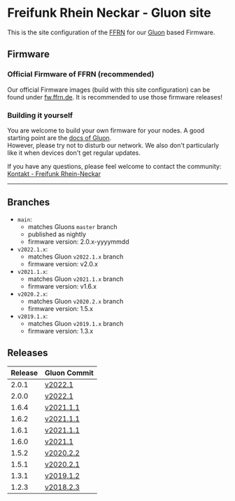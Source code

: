 # Freifunk Rhein Neckar - Gluon site

This is the site configuration of the [FFRN](https://www.freifunk-rhein-neckar.de/) for our [Gluon](https://github.com/freifunk-gluon/gluon) based Firmware.

## Firmware

### Official Firmware of FFRN (recommended)
Our official Firmware images (build with this site configuration) can be found under [fw.ffrn.de](https://fw.ffrn.de). It is recommended to use those firmware releases!


### Building it yourself
You are welcome to build your own firmware for your nodes. A good starting point are the [docs of Gluon](https://gluon.readthedocs.io/en/latest/user/getting_started.html#building-the-images).  
However, please try not to disturb our network. We also don't particularly like it when devices don't get regular updates.

If you have any questions, please feel welcome to contact the community: [Kontakt - Freifunk Rhein-Neckar](https://www.freifunk-rhein-neckar.de/kontakt/)

---

## Branches

* `main`:
    * matches Gluons `master` branch
    * published as nightly
    * firmware version: 2.0.x-yyyymmdd
* `v2022.1.x`:
    * matches Gluon `v2022.1.x` branch
    * firmware version: v2.0.x
* `v2021.1.x`:
    * matches Gluon `v2021.1.x` branch
    * firmware version: v1.6.x
* `v2020.2.x`:
    * matches Gluon `v2020.2.x` branch
    * firmware version: 1.5.x
* `v2019.1.x`:
    * matches Gluon `v2019.1.x` branch
    * firmware version: 1.3.x


## Releases

| Release  | Gluon Commit |
| -------- | --------     |
| 2.0.1 | [v2022.1](https://github.com/freifunk-gluon/gluon/commit/ecd9f8cfe8cc11d7b52a34858506093bc770e9e6) |
| 2.0.0 | [v2022.1](https://github.com/freifunk-gluon/gluon/commit/52883f5eb52137d808785fdef62b42bad6020fac) |
| 1.6.4 | [v2021.1.1](https://github.com/freifunk-gluon/gluon/commit/d0f43aeb0810bd0841c90dc1bc0c18d7aa591fa7) |
| 1.6.2 | [v2021.1.1](https://github.com/freifunk-gluon/gluon/commit/0d2f834d317eb49fe2bd0e6ddbba62f5a031fd2b) |
| 1.6.1 | [v2021.1.1](https://github.com/freifunk-gluon/gluon/commit/0d2f834d317eb49fe2bd0e6ddbba62f5a031fd2b) |
| 1.6.0 | [v2021.1](https://github.com/freifunk-gluon/gluon/commit/0f9a6334a04da2e3916b1e1ba037f49647fb0064) |
| 1.5.2 | [v2020.2.2](https://github.com/freifunk-gluon/gluon/commit/90d0e33c619cef9e0af928ef4d6477f6c1bdc0de) |
| 1.5.1 | [v2020.2.1](https://github.com/freifunk-gluon/gluon/commit/8547bd43406a64cc652d6d8a778064f4b9b4cdfe) |
| 1.3.1 | [v2019.1.2](https://github.com/freifunk-gluon/gluon/commit/63ebeb25c0b3a7eec4c70efc92dfcfa760dd85b6) |
| 1.2.3 | [v2018.2.3](https://github.com/freifunk-gluon/gluon/commit/e3f280584170c6e12549f1f00276f966cc168975) |
